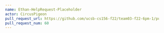```yaml
---
name: Ethan-HelpRequest-Placeholder
actor: CircusPigeon
pull_request_url: https://github.com/ucsb-cs156-f22/team03-f22-6pm-1/pull/60
pull_request_num: 60
---
```

